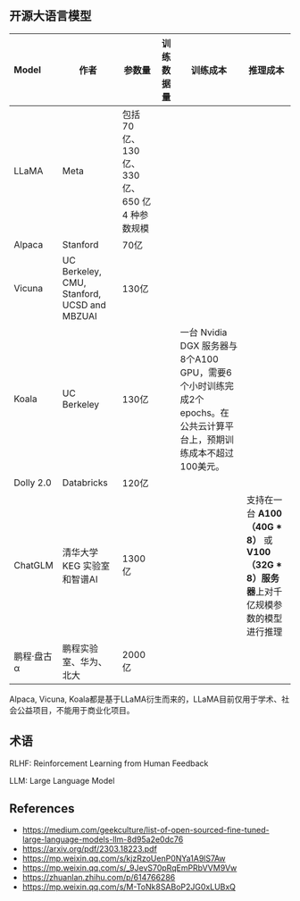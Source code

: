 ## 开源大语言模型

| Model      | 作者                                        | 参数量                                          | 训练数据量 | 训练成本                                                     | 推理成本                                                     |
| :--------- | ------------------------------------------- | ----------------------------------------------- | ---------- | ------------------------------------------------------------ | ------------------------------------------------------------ |
| LLaMA      | Meta                                        | 包括 70 亿、130 亿、330 亿、650 亿 4 种参数规模 |            |                                                              |                                                              |
| Alpaca     | Stanford                                    | 70亿                                            |            |                                                              |                                                              |
| Vicuna     | UC Berkeley, CMU, Stanford, UCSD and MBZUAI | 130亿                                           |            |                                                              |                                                              |
| Koala      | UC Berkeley                                 | 130亿                                           |            | 一台 Nvidia DGX 服务器与8个A100 GPU，需要6个小时训练完成2个epochs。在公共云计算平台上，预期训练成本不超过100美元。 |                                                              |
| Dolly 2.0  | Databricks                                  | 120亿                                           |            |                                                              |                                                              |
| ChatGLM    | 清华大学KEG 实验室和智谱AI                  | 1300亿                                          |            |                                                              | 支持在一台 **A100（40G \* 8）** 或 **V100（32G \* 8）服务器**上对千亿规模参数的模型进行推理 |
| 鹏程·盘古α | 鹏程实验室、华为、北大                      | 2000亿                                          |            |                                                              |                                                              |

Alpaca, Vicuna, Koala都是基于LLaMA衍生而来的，LLaMA目前仅用于学术、社会公益项目，不能用于商业化项目。



## 术语

RLHF: Reinforcement Learning from Human Feedback

LLM: Large Language Model

## References

* https://medium.com/geekculture/list-of-open-sourced-fine-tuned-large-language-models-llm-8d95a2e0dc76
* https://arxiv.org/pdf/2303.18223.pdf
* https://mp.weixin.qq.com/s/kjzRzoUenP0NYa1A9lS7Aw
* https://mp.weixin.qq.com/s/_9JevS70pRqEmPRbVVM9Vw
* https://zhuanlan.zhihu.com/p/614766286
* https://mp.weixin.qq.com/s/M-ToNk8SABoP2JG0xLUBxQ